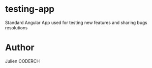 # testing-app
Standard Angular App used for testing new features and sharing bugs resolutions

# Author
Julien CODERCH
